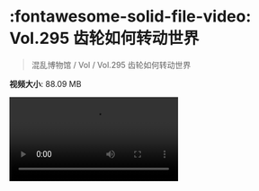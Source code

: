 # :fontawesome-solid-file-video: Vol.295 齿轮如何转动世界

> 混乱博物馆 / Vol / Vol.295 齿轮如何转动世界

**视频大小**: 88.09 MB

<div class="video"><video src="https://file.hsyhx.top/archive/295.mp4" controls preload>🤔 您的浏览器不支持 video 标签</video></div>